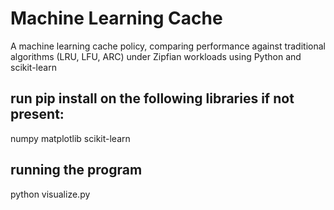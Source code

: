 # Machine Learning Cache
A machine learning cache policy, comparing performance against traditional algorithms (LRU, LFU, ARC) under Zipfian workloads using Python and scikit-learn

## run pip install on the following libraries if not present:
numpy
matplotlib
scikit-learn

## running the program
python visualize.py
